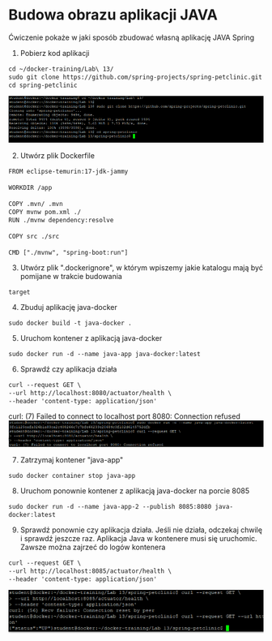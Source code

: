 # Budowa obrazu aplikacji JAVA
Ćwiczenie pokaże w jaki sposób zbudować własną aplikację JAVA Spring

1. Pobierz kod aplikacji
```
cd ~/docker-training/Lab\ 13/
sudo git clone https://github.com/spring-projects/spring-petclinic.git
cd spring-petclinic
```
![Docker](img/lab13_1.png)

2. Utwórz plik Dockerfile
```
FROM eclipse-temurin:17-jdk-jammy

WORKDIR /app

COPY .mvn/ .mvn
COPY mvnw pom.xml ./
RUN ./mvnw dependency:resolve

COPY src ./src

CMD ["./mvnw", "spring-boot:run"]
```

3. Utwórz plik ".dockerignore", w którym wpiszemy jakie katalogu mają być pomijane w trakcie budowania
```
target
```

4. Zbuduj aplikację java-docker
```
sudo docker build -t java-docker .
```

5. Uruchom kontener z aplikacją java-docker
```
sudo docker run -d --name java-app java-docker:latest
```

6. Sprawdź czy aplikacja działa
```
curl --request GET \
--url http://localhost:8080/actuator/health \
--header 'content-type: application/json'
```
curl: (7) Failed to connect to localhost port 8080: Connection refused
![Docker](img/lab13_2.png)

7. Zatrzymaj kontener "java-app"
```
sudo docker container stop java-app
```

8. Uruchom ponownie kontener z aplikacją java-docker na porcie 8085
```
sudo docker run -d --name java-app-2 --publish 8085:8080 java-docker:latest
```

9. Sprawdź ponownie czy aplikacja działa. Jeśli nie działa, odczekaj chwilę i sprawdź jeszcze raz. Aplikacja Java w kontenere musi się uruchomic. Zawsze można zajrzeć do logów kontenera
```
curl --request GET \
--url http://localhost:8085/actuator/health \
--header 'content-type: application/json'
```
![Docker](img/lab13_3.png)
